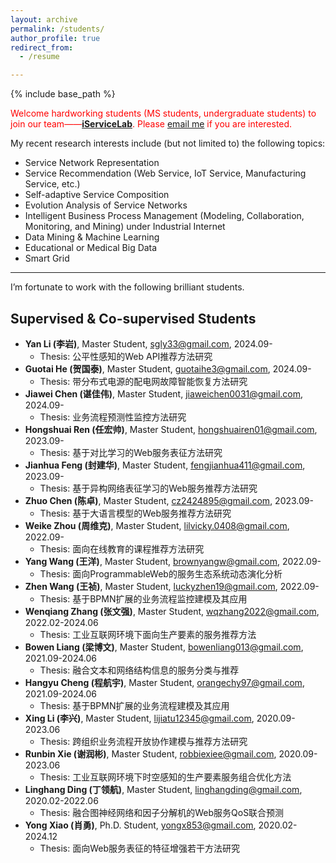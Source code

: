 ```yaml
---
layout: archive
permalink: /students/
author_profile: true
redirect_from:
  - /resume

---
```


{% include base_path %}

<font color='red'>Welcome hardworking students (MS students, undergraduate students) to join our team——<a href="https://intelligentservicelab.github.io"><b>iServiceLab</b></a>. Please <a href="mailto:guoshengkang@gmail.com">email me</a> if you are interested.</font>

My recent research interests include (but not limited to)  the following topics:  
- Service Network Representation
- Service Recommendation (Web Service, IoT Service, Manufacturing Service, etc.)
- Self-adaptive Service Composition
- Evolution Analysis of Service Networks
- Intelligent Business Process Management (Modeling, Collaboration, Monitoring, and Mining) under Industrial Internet
- Data Mining & Machine Learning
- Educational or Medical Big Data
- Smart Grid

------

I’m fortunate to work with the following brilliant students.  

Supervised & Co-supervised Students
------
- **Yan Li (李岩)**, Master Student, <font color='blue'>sgly33@gmail.com</font>, 2024.09-
  - Thesis: 公平性感知的Web API推荐方法研究
- **Guotai He (贺国泰)**, Master Student, <font color='blue'>guotaihe3@gmail.com</font>, 2024.09-
  - Thesis: 带分布式电源的配电网故障智能恢复方法研究
- **Jiawei Chen (谌佳伟)**, Master Student, <font color='blue'>jiaweichen0031@gmail.com</font>, 2024.09-
  - Thesis: 业务流程预测性监控方法研究
- **Hongshuai Ren (任宏帅)**, Master Student, <font color='blue'>hongshuairen01@gmail.com</font>, 2023.09-
  - Thesis: 基于对比学习的Web服务表征方法研究
- **Jianhua Feng (封建华)**, Master Student, <font color='blue'>fengjianhua411@gmail.com</font>, 2023.09-
  - Thesis: 基于异构网络表征学习的Web服务推荐方法研究
- **Zhuo Chen (陈卓)**, Master Student, <font color='blue'>cz2424895@gmail.com</font>, 2023.09-
  - Thesis: 基于大语言模型的Web服务推荐方法研究
- **Weike Zhou (周维克)**, Master Student, <font color='blue'>lilvicky.0408@gmail.com</font>, 2022.09-
  - Thesis: 面向在线教育的课程推荐方法研究
- **Yang Wang (王洋)**, Master Student, <font color='blue'>brownyangw@gmail.com</font>, 2022.09-
  - Thesis: 面向ProgrammableWeb的服务生态系统动态演化分析
- **Zhen Wang (王祯)**, Master Student, <font color='blue'>luckyzhen19@gmail.com</font>, 2022.09-
  - Thesis: 基于BPMN扩展的业务流程监控建模及其应用
- **Wenqiang Zhang (张文强)**, Master Student, <font color='blue'>wqzhang2022@gmail.com</font>, 2022.02-2024.06
  - Thesis: 工业互联网环境下面向生产要素的服务推荐方法
- **Bowen Liang (梁博文)**, Master Student, <font color='blue'>bowenliang013@gmail.com</font>, 2021.09-2024.06
  - Thesis: 融合文本和网络结构信息的服务分类与推荐
- **Hangyu Cheng (程航宇)**, Master Student, <font color='blue'>orangechy97@gmail.com</font>, 2021.09-2024.06
  - Thesis: 基于BPMN扩展的业务流程建模及其应用
- **Xing Li (李兴)**, Master Student, <font color='blue'>lijiatu12345@gmail.com</font>, 2020.09-2023.06
  - Thesis: 跨组织业务流程开放协作建模与推荐方法研究
- **Runbin Xie (谢润彬)**, Master Student, <font color='blue'>robbiexiee@gmail.com</font>, 2020.09-2023.06
  - Thesis: 工业互联网环境下时空感知的生产要素服务组合优化方法
- **Linghang Ding (丁领航)**, Master Student, <font color='blue'>linghangding@gmail.com</font>, 2020.02-2022.06
  - Thesis: 融合图神经网络和因子分解机的Web服务QoS联合预测
- **Yong Xiao (肖勇)**, Ph.D. Student, <font color='blue'>yongx853@gmail.com</font>, 2020.02-2024.12
  - Thesis: 面向Web服务表征的特征增强若干方法研究
